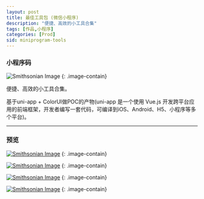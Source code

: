 ```yaml
---
layout: post
title: 最佳工具包 (微信小程序)
description: "便捷、高效的小工具合集"
tags: [作品,小程序]
categories: [Prod]
sid: miniprogram-tools
---
```


### 小程序码
![Smithsonian Image](//yorry.cn/up/wx/app/1003_qr_tools.jpg)
{: .image-contain}

便捷、高效的小工具合集。

基于uni-app + ColorUI做POC的产物(uni-app 是一个使用 Vue.js 开发跨平台应用的前端框架，开发者编写一套代码，可编译到iOS、Android、H5、小程序等多个平台)。

<!--more-->

---

### 预览

[![Smithsonian Image](//yorry.cn/up/wx/app/1003_tools_1.jpg)](//yorry.cn/up/wx/up/1003_tools_1.jpg)
{: .image-contain}

[![Smithsonian Image](//yorry.cn/up/wx/app/1003_tools_2.jpg)](//yorry.cn/up/wx/up/1003_tools_2.jpg)
{: .image-contain}

[![Smithsonian Image](//yorry.cn/up/wx/app/1003_tools_3.jpg)](//yorry.cn/up/wx/up/1003_tools_3.jpg)
{: .image-contain}

[![Smithsonian Image](//yorry.cn/up/wx/app/1003_tools_4.jpg)](//yorry.cn/up/wx/up/1003_tools_4.jpg)
{: .image-contain}
